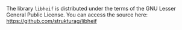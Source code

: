 The library `libheif` is distributed under the terms of the GNU Lesser General Public License. You can access the source here: <https://github.com/strukturag/libheif>